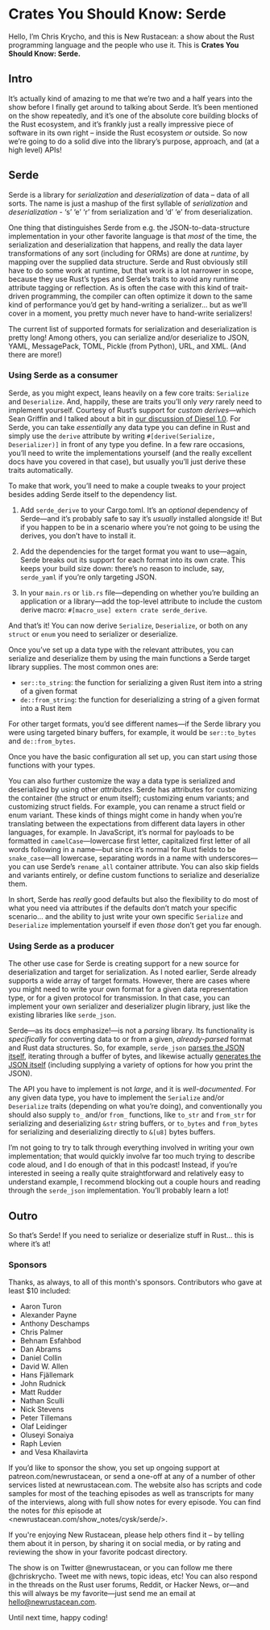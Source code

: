 # Crates You Should Know: Serde

Hello, I’m Chris Krycho, and this is New Rustacean: a show about the Rust programming language and the people who use it. This is **Crates You Should Know: Serde.**

## Intro

It’s actually kind of amazing to me that we’re two and a half years into the show before I finally get around to talking about Serde. It’s been mentioned on the show repeatedly, and it’s one of the absolute core building blocks of the Rust ecosystem, and it’s frankly just a really impressive piece of software in its own right – inside the Rust ecosystem *or* outside. So now we’re going to do a solid dive into the library’s purpose, approach, and (at a high level) APIs!

## Serde

Serde is a library for *serialization* and *deserialization* of data – data of all sorts. The name is just a mashup of the first syllable of *serialization* and *deserialization* - ‘s’ ‘e’ ‘r’ from serialization and ‘d’ ‘e’ from deserialization.

One thing that distinguishes Serde from e.g. the JSON-to-data-structure implementation in your other favorite language is that *most* of the time, the serialization and deserialization that happens, and really the data layer transformations of any sort (including for ORMs) are done at *runtime*, by mapping over the supplied data structure. Serde and Rust obviously still have to do some work at runtime, but that work is a lot narrower in scope, because they use Rust’s types and Serde’s traits to avoid any runtime attribute tagging or reflection. As is often the case with this kind of trait-driven programming, the compiler can often optimize it down to the same kind of performance you’d get by hand-writing a serializer... but as we’ll cover in a moment, you pretty much never have to hand-write serializers!

The current list of supported formats for serialization and deserialization is pretty long! Among others, you can serialize and/or deserialize to JSON, YAML, MessagePack, TOML, Pickle (from Python), URL, and XML. (And there are more!)

### Using Serde as a consumer

Serde, as you might expect, leans heavily on a few core traits: `Serialize` and `Deserialize`. And, happily, these are traits you’ll only *very* rarely need to implement yourself. Courtesy of Rust’s support for *custom derives*—which Sean Griffin and I talked about a bit in [our discussion of Diesel 1.0](https://www.newrustacean.com/show_notes/interview/diesel_1_0/part_1/index.html "Diesel 1.0, Part 1"). For Serde, you can take *essentially* any data type you can define in Rust and simply use the `derive` attribute by writing `#[derive(Serialize, Deserializer)]` in front of any type you define. In a few rare occasions, you’ll need to write the implementations yourself (and the really excellent docs have you covered in that case), but usually you’ll just derive these traits automatically.

To make that work, you’ll need to make a couple tweaks to your project besides adding Serde itself to the dependency list.

1. Add `serde_derive` to your Cargo.toml. It’s an *optional* dependency of Serde—and it’s probably safe to say it’s *usually* installed alongside it! But if you happen to be in a scenario where you’re not going to be using the derives, you don’t have to install it.

2. Add the dependencies for the target format you want to use—again, Serde breaks out its support for each format into its own crate. This keeps your build size down: there’s no reason to include, say, `serde_yaml` if you’re only targeting JSON.

3. In your `main.rs` or `lib.rs` file—depending on whether you’re building an application or a library—add the top-level attribute to include the custom derive macro: `#[macro_use] extern crate serde_derive`.

And that’s it! You can now derive `Serialize`, `Deserialize`, or both on any `struct` or `enum` you need to serializer or deserialize.

Once you’ve set up a data type with the relevant attributes, you can serialize and deserialize them by using the main functions a Serde target library supplies. The most common ones are:

- `ser::to_string`: the function for serializing a given Rust item into a string of a given format
- `de::from_string`: the function for deserializing a string of a given format into a Rust item

For other target formats, you’d see different names—if the Serde library you were using targeted binary buffers, for example, it would be `ser::to_bytes` and `de::from_bytes`.

Once you have the basic configuration all set up, you can start *using* those functions with your types.

You can also further customize the way a data type is serialized and deserialized by using other *attributes*. Serde has attributes for customizing the container (the struct or enum itself); customizing enum variants; and customizing struct fields. For example, you can rename a struct field or enum variant. These kinds of things might come in handy when you’re translating between the expectations from different data layers in other languages, for example. In JavaScript, it’s normal for payloads to be formatted in `camelCase`—lowercase first letter, capitalized first letter of all words following in a name—but since it’s normal for Rust fields to be `snake_case`—all lowercase, separating words in a name with underscores—you can use Serde’s `rename_all` container attribute. You can also skip fields and variants entirely, or define custom functions to serialize and deserialize them.

In short, Serde has *really* good defaults but also the flexibility to do most of what you need via attributes if the defaults don’t match your specific scenario... and the ability to just write your own specific `Serialize` and `Deserialize` implementation yourself if even *those* don’t get you far enough.

### Using Serde as a producer

The other use case for Serde is creating support for a new source for deserialization and target for serialization. As I noted earlier, Serde already supports a wide array of target formats. However, there are cases where you might need to write your own format for a given data representation type, or for a given protocol for transmission. In that case, you can implement your own serializer and deserializer plugin library, just like the existing libraries like `serde_json`.

Serde—as its docs emphasize!—is not a *parsing* library. Its functionality is *specifically* for converting data to or from a given, *already-parsed* format and Rust data structures. So, for example, `serde_json` [parses the JSON itself](https://github.com/serde-rs/json/blob/master/src/de.rs#L110), iterating through a buffer of bytes, and likewise actually [generates the JSON itself](https://github.com/serde-rs/json/blob/master/src/ser.rs#L72) (including supplying a variety of options for how you print the JSON).

The API you have to implement is not *large*, and it is *well-documented*. For any given data type, you have to implement the `Serialize` and/or `Deserialize` traits (depending on what you’re doing), and conventionally you should also supply `to_` and/or `from_` functions, like `to_str` and `from_str` for serializing and deserializing `&str` string buffers, or `to_bytes` and `from_bytes` for serializing and deserializing directly to `&[u8]` bytes buffers.

I’m not going to try to talk through everything involved in writing your own implementation; that would quickly involve far too much trying to describe code aloud, and I do enough of that in this podcast! Instead, if you’re interested in seeing a really quite straightforward and relatively easy to understand example, I recommend blocking out a couple hours and reading through the `serde_json` implementation. You’ll probably learn a lot!

## Outro

So that’s Serde! If you need to serialize or deserialize stuff in Rust… this is where it’s at!

### Sponsors

Thanks, as always, to all of this month's sponsors. Contributors who gave at least $10 included:

- Aaron Turon
- Alexander Payne
- Anthony Deschamps
- Chris Palmer
- Behnam Esfahbod
- Dan Abrams
- Daniel Collin
- David W. Allen
- Hans Fjällemark
- John Rudnick
- Matt Rudder
- Nathan Sculli
- Nick Stevens
- Peter Tillemans
- Olaf Leidinger
- Oluseyi Sonaiya
- Raph Levien
- and Vesa Khailavirta

If you’d like to sponsor the show, you set up ongoing support at patreon.com/newrustacean, or send a one-off at any of a number of other services listed at newrustacean.com. The website also has scripts and code samples for most of the teaching episodes as well as transcripts for many of the interviews, along with full show notes for every episode. You can find the notes for *this* episode at \<newrustacean.com/show\_notes/cysk/serde/\>.

If you're enjoying New Rustacean, please help others find it – by telling them about it in person, by sharing it on social media, or by rating and reviewing the show in your favorite podcast directory.

The show is on Twitter @newrustacean, or you can follow me there @chriskrycho. Tweet me with news, topic ideas, etc! You can also respond in the threads on the Rust user forums, Reddit, or Hacker News, or—and this will always be my favorite—just send me an email at hello@newrustacean.com.

Until next time, happy coding!